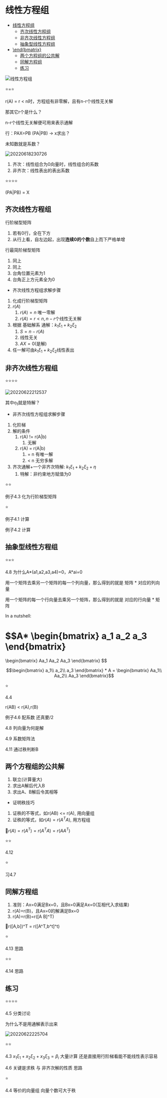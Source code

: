 # 线性方程组

- [线性方程组](#线性方程组)
  - [齐次线性方程组](#齐次线性方程组)
  - [非齐次线性方程组](#非齐次线性方程组)
  - [抽象型线性方程组](#抽象型线性方程组)
- [\end{bmatrix}](#endbmatrix)
  - [两个方程组的公共解](#两个方程组的公共解)
  - [同解方程组](#同解方程组)
  - [练习](#练习)

![线性方程组](https://raw.githubusercontent.com/Logible/Image/main/note_image/线性方程组.png)

⭐=⭐

r(A) = r < n时，方程组有非零解，且有n-r个线性无关解

那其它r个是什么？

n-r个线性无关解便可用来表示通解

行：PAX=PB (PA|PB) -> x求出？

未知数就是系数？

![20220618230726](https://raw.githubusercontent.com/Logible/Image/main/note_image/20220618230726.png)

1. 齐次：线性组合为0向量时，线性组合的系数
2. 非齐次：线性表出的表出系数

⭐⭐⭐⭐

(PA|PB) = X

## 齐次线性方程组

行阶梯型矩阵

1. 若有0行，全在下方
2. 从行上看，自左边起，出现**连续0的个数**自上而下严格单增

行最简阶梯型矩阵

1. 同上
2. 同上
3. 台角位置元素为1
4. 台角正上方元素全为0

- 齐次线性方程组求解步骤

1. 化成行阶梯型矩阵
2. $r(A)$
   1. $r(A)=n$ 唯一零解
   2. $r(A)=r<n, n-r$个线性无关解
3. 根据 基础解系 通解：$k_1\xi_1+k_2\xi_2$
   1. $S = n -r(A)$
   2. 线性无关
   3. $AX = 0$(是解)
4. 任一解可由$k_1\xi_1+k_2\xi_2$线性表出

## 非齐次线性方程组

⭐⭐⭐⭐

![20220622212537](https://raw.githubusercontent.com/Logible/Image/main/note_image/20220622212537.png)

其中$\eta_1$就是特解？

- 非齐次线性方程组求解步骤

1. 化阶梯
2. 解的条件
   1. r(A) != r(A|b)
      1. 无解
   2. r(A) = r(A|b)
      1. = n 有唯一解
      2. < n 无穷多解
3. 齐次通解+一个非齐次特解: $k_1\xi_1+k_2\xi_2+\eta$
   1. 特解：非约束地方赋值为0

⭐⭐

例子4.3 化为行阶梯型矩阵

⭐

例子4.1 计算

例子4.2 计算

## 抽象型线性方程组

⭐=⭐

4.8 为什么A*(a1,a2,a3,a4)=0，A*ai=0

用一个矩阵去乘另一个矩阵的每一个列向量，那么得到的就是 矩阵 * 对应的列向量

用一个矩阵的每一个行向量去乘另一个矩阵，那么得到的就是 对应的行向量 * 矩阵

In a nutshell:

$$A*
\begin{bmatrix}
a_1 a_2 a_3
\end{bmatrix}
=
\begin{bmatrix}
Aa_1 Aa_2 Aa_3
\end{bmatrix}
$$

$$\begin{bmatrix}
a_1\\ a_2\\ a_3
\end{bmatrix} * A =
\begin{bmatrix}
Aa_1\\ Aa_2\\ Aa_3
\end{bmatrix}$$

⭐

4.4

r(AB) < r(A),r(B)

例子4.6 配系数 还真要/2

4.8 列向量为何是解

4.9 系数矩阵法

4.11 通过秩判断B

## 两个方程组的公共解

1. 联立(计算量大)
2. 求出A解后代入B
3. 求出A、B解后令其相等

- 证明秩技巧

1. 证秩的不等式，如r(AB) <= r(A), 用向量组
1. 证秩的等式，如$r(A) = r(A^TA)$, 用方程组

🧡$r(A) = r(A^T) = r(A^TA) = r(AA^T)$

⭐⭐

4.12

⭐

习4.7

## 同解方程组

1. 准则：Ax=0满足Bx=0，且Bx=0满足Ax=0(互相代入求结果)
2. r(A)=r(B)，且Ax=0的解满足Bx=0
3. r(A)=r(B)=r([A B]^T)

🧡r([A,b])^T = r([A^T,b^t]^t)

⭐

4.13 思路

⭐⭐

4.14 思路

## 练习

⭐⭐⭐⭐

4.5 分类讨论

为什么不是用通解表示出来

![20220622225704](https://raw.githubusercontent.com/Logible/Image/main/note_image/20220622225704.png)

⭐⭐

4.3 $x_1\xi_1+x_2\xi_2+x_3\xi_3 = \beta_i$ 大量计算 还是直接用行阶梯看能不能线性表示容易

4.6 关键是求秩 与 非齐次解的性质 思路

⭐

4.4 等价的向量组 向量个数可大于秩
